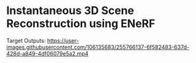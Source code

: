 # Instantaneous 3D Scene Reconstruction using ENeRF


Target Outputs:
https://user-images.githubusercontent.com/106135683/255766137-6f582483-637d-428d-a849-4df06079e5a2.mp4
